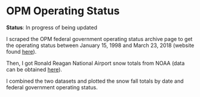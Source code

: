 # OPM Operating Status

**Status**: In progress of being updated

I scraped the OPM federal government operating status archive page to get the operating status between January 15, 1998 and March 23, 2018 (website found [here]( https://www.opm.gov/policy-data-oversight/snow-dismissal-procedures/status-archives/)). 

Then, I got Ronald Reagan National Airport snow totals from NOAA (data can be obtained [here](https://www.ncdc.noaa.gov/cdo-web/webservices/v2#gettingStarted)). 

I combined the two datasets and plotted the snow fall totals by date and federal government operating status.
